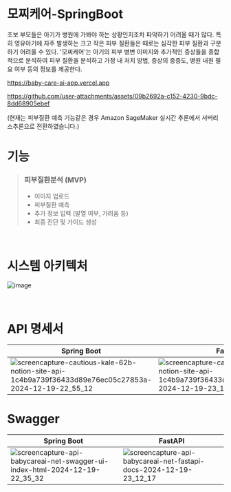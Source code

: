 # 모찌케어-SpringBoot

초보 부모들은 아기가 병원에 가봐야 하는 상황인지조차 파악하기 어려울 때가 많다. 특히 영유아기에 자주 발생하는 크고 작은 피부 질환들은 때로는 심각한 피부 질환과 구분하기 어려울 수 있다. '모찌케어'는 아기의 피부 병변 이미지와 추가적인 증상들을 종합적으로 분석하여 피부 질환을 분석하고 가정 내 처치 방법, 증상의 중증도, 병원 내원 필요 여부 등의 정보를 제공한다.

https://baby-care-ai-app.vercel.app

https://github.com/user-attachments/assets/09b2692a-c152-4230-9bdc-8dd68905ebef

(현재는 피부질환 예측 기능같은 경우 Amazon SageMaker 실시간 추론에서 서버리스추론으로 전환하였습니다.)

# 기능 
> ### 피부질환분석 (MVP)
> - 이미지 업로드 
> - 피부질환 예측 
> - 추가 정보 입력 (발열 여부, 가려움 등) 
> - 최종 진단 및 가이드 생성 

<br>

# 시스템 아키텍처
![image](https://github.com/user-attachments/assets/326d5366-600b-4e24-a440-593697053262)

<br>

# API 명세서
|Spring Boot|FastAPI|
|---|---|
|![screencapture-cautious-kale-62b-notion-site-api-1c4b9a739f36433d89e76ec05c27853a-2024-12-19-22_55_12](https://github.com/user-attachments/assets/1a1a10f6-8ec0-4f37-8c4a-02e83a822431)|![screencapture-cautious-kale-62b-notion-site-api-1c4b9a739f36433d89e76ec05c27853a-2024-12-19-23_10_51](https://github.com/user-attachments/assets/462461d8-ec90-4d13-8036-f5becf5da8c5)|

# Swagger
|Spring Boot|FastAPI|
|---|---|
|![screencapture-api-babycareai-net-swagger-ui-index-html-2024-12-19-22_35_32](https://github.com/user-attachments/assets/047c1c55-ae56-481b-963f-727df2fa403b)|![screencapture-api-babycareai-net-fastapi-docs-2024-12-19-23_12_17](https://github.com/user-attachments/assets/5a3299ff-4d4a-4199-a924-3ed066fe6651)|
